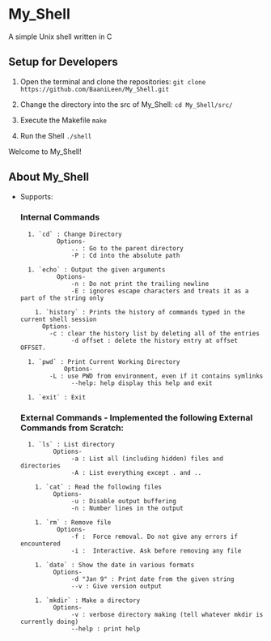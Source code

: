 # My_Shell
A simple Unix shell written in C

## Setup for Developers

1. Open the terminal and clone the repositories:
`git clone https://github.com/BaaniLeen/My_Shell.git`

1. Change the directory into the src of My_Shell:
`cd My_Shell/src/`

1. Execute the Makefile
`make`

1. Run the Shell
`./shell`

Welcome to My_Shell!


## About My_Shell

- Supports:

  ### Internal Commands
        
        1. `cd` : Change Directory
		        Options-
			        .. : Go to the parent directory
			        -P : Cd into the absolute path

        1. `echo` : Output the given arguments
		        Options-
			        -n : Do not print the trailing newline
			        -E : ignores escape characters and treats it as a part of the string only

	      1. `history` : Prints the history of commands typed in the current shell session
            Options-
              -c : clear the history list by deleting all of the entries
			        -d offset : delete the history entry at offset OFFSET.
              
        1. `pwd` : Print Current Working Directory
			      Options-
              -L : use PWD from environment, even if it contains symlinks
			        --help:	help display this help and exit

        1. `exit` : Exit
        
  ### External Commands - Implemented the following External Commands from Scratch:
  
        1. `ls` : List directory
		       Options-
			        -a : List all (including hidden) files and directories
			        -A : List everything except . and ..

	      1. `cat` : Read the following files
		       Options-
			        -u : Disable output buffering
			        -n : Number lines in the output

	      1. `rm` : Remove file
		        Options-
			        -f :  Force removal. Do not give any errors if encountered
			        -i :  Interactive. Ask before removing any file
	
	      1. `date` : Show the date in various formats
		       Options-
			        -d "Jan 9" : Print date from the given string
			        --v : Give version output
	
	      1. `mkdir` : Make a directory
		       Options-
			        -v : verbose directory making (tell whatever mkdir is currently doing)
			        --help : print help           
